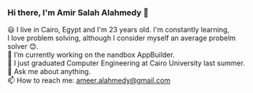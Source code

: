 ### Hi there, I'm Amir Salah Alahmedy 👋

:smiley: I live in Cairo, Egypt and I'm 23 years old. I'm constantly learning, 
<br />
I love problem solving, although I consider myself an average probelm solver :blush:.
<br />
🔭 I’m currently working on the nandbox AppBuilder.
<br />
🌱 I just graduated Computer Engineering at Cairo University last summer.
<br />
💬 Ask me about anything.
<br />
📫 How to reach me: ameer.alahmedy@gmail.com
<!--
**AmirAlahmedy/AmirAlahmedy** is a ✨ _special_ ✨ repository because its `README.md` (this file) appears on your GitHub profile.

Here are some ideas to get you started:

- 🔭 I’m currently working on ...
- 🌱 I’m currently learning ...
- 👯 I’m looking to collaborate on ...
- 🤔 I’m looking for help with ...
- 💬 Ask me about ...
- 📫 How to reach me: ...
- 😄 Pronouns: ...
- ⚡ Fun fact: ...
-->
